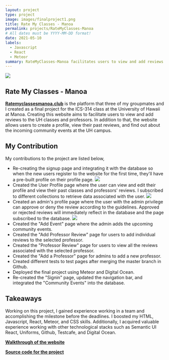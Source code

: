 ```yaml
---
layout: project
type: project
image: images/finalproject1.png
title: Rate My Classes - Manoa
permalink: projects/RateMyClasses-Manoa
# All dates must be YYYY-MM-DD format!
date: 2021-05-10
labels:
  - Javascript
  - React
  - Meteor
summary: RateMyClasses-Manoa facilitates users to view and add reviews to the UH classes and professors
---
```


<img class="ui image" src="{{ site.baseurl }}/images/adminFinal.png">

## Rate My Classes - Manoa
[**Ratemyclassesmanoa.club**](https://ratemyclassesmanoa.club/#/) is the platform that three of my groupmates and I created as a final project for the ICS-314 class at the University of Hawaii at Manoa. Creating this website aims to facilitate users to view and add reviews to the UH classes and professors. In addition to that, the website allows users to create a profile, view their past reviews, and find out about the incoming community events at the UH campus. 

## My Contribution
My contributions to the project are listed below,
* Re-creating the signup page and integrating it with the database so when the new users register to the website for the first time, they'll have a pre-built profile on their profile page.  <img src="{{ site.baseurl }}/images/signupFinal.png">
* Created the User Profile page where the user can view and edit their profile and view their past classes and professors' reviews. I subscribed to different collections to retrieve data associated with the user.  <img class="ui image" src="{{ site.baseurl }}/images/userFinal.png">
* Created an admin's profile page where the user with the admin privilege can approve or deny the review according to the guidelines. Approved or rejected reviews will immediately reflect in the database and the page subscribed to the database. <img class="ui image" src="{{ site.baseurl }}/images/adminFinal.png"> 
* Created the "Add Event" page where the admin adds the upcoming community events.  
* Created the "Add Professor Review" page for users to add individual reviews to the selected professor.
* Created the "Professor Review" page for users to view all the reviews associated with the selected professor.
* Created the "Add a Professor" page for admins to add a new professor.
* Created different tests to test pages after merging the master branch in Github.
* Deployed the final project using Meteor and Digital Ocean. 
* Re-created the "Signin" page, updated the navigation bar, and integrated the "Community Events" into the database. 

## Takeaways
  Working on this project, I gained experience working in a team and accomplishing the milestone before the deadlines.  I boosted my HTML, Javascript, React, Meteor, and CSS skills. Additionally,  I acquired valuable experience working with other technological stacks such as Semantic UI React, Uniforms, Github, Testcafe, and Digital Ocean.

[**Walkthrough of the website**](https://rate-my-classes-manoa.github.io/)

[**Source code for the project**](https://github.com/Rate-My-Classes-Manoa/rate-my-classes)
  

  
  
